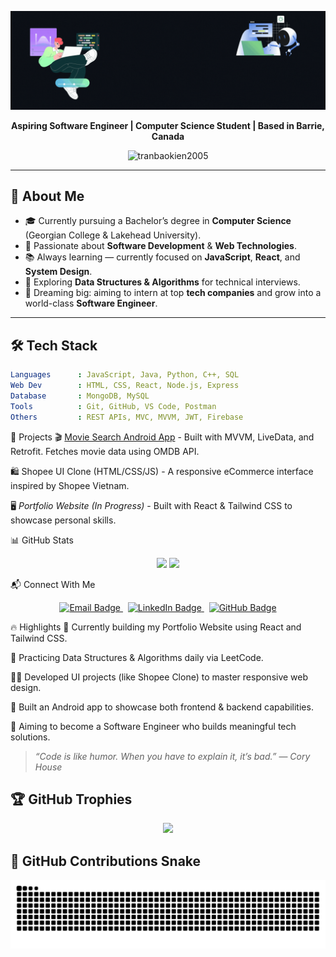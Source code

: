<p align="center">
  <img src="https://raw.githubusercontent.com/tranbaokien2005/tranbaokien2005/refs/heads/main/assets/%23B22222.gif" alt="Hi I'm Tran Bao Kien banner" />
</p>



<p align="center">
  <b>Aspiring Software Engineer | Computer Science Student | Based in Barrie, Canada</b>
</p>

<p align="center">
  <img src="https://komarev.com/ghpvc/?username=tranbaokien2005&label=Profile+Views&color=0e75b6&style=flat" alt="tranbaokien2005" />
</p>

---

## 💖 About Me

- 🎓 Currently pursuing a Bachelor’s degree in **Computer Science** (Georgian College & Lakehead University).
- 🚀 Passionate about **Software Development** & **Web Technologies**.
- 📚 Always learning — currently focused on **JavaScript**, **React**, and **System Design**.
- 🧠 Exploring **Data Structures & Algorithms** for technical interviews.
- 🌟 Dreaming big: aiming to intern at top **tech companies** and grow into a world-class **Software Engineer**.

---

## 🛠 Tech Stack

```yaml
Languages      : JavaScript, Java, Python, C++, SQL  
Web Dev        : HTML, CSS, React, Node.js, Express  
Database       : MongoDB, MySQL  
Tools          : Git, GitHub, VS Code, Postman  
Others         : REST APIs, MVC, MVVM, JWT, Firebase
```
🚀 Projects
🎬 [Movie Search Android App](https://github.com/tranbaokien2005/movie-search-android-app) - 
Built with MVVM, LiveData, and Retrofit. Fetches movie data using OMDB API.

🛍️ Shopee UI Clone (HTML/CSS/JS) - 
A responsive eCommerce interface inspired by Shopee Vietnam.

🖥️ *Portfolio Website (In Progress)* - 
Built with React & Tailwind CSS to showcase personal skills.

📊 GitHub Stats
<p align="center"> <img src="https://github-readme-stats.vercel.app/api?username=tranbaokien2005&show_icons=true&theme=github_dark" height="180"/> <img src="https://github-readme-stats.vercel.app/api/top-langs/?username=tranbaokien2005&layout=compact&theme=github_dark" height="180"/> </p>

📬 Connect With Me
<p align="center"> <a href="mailto:tranbaokien.2005@gmail.com"> <img src="https://img.shields.io/badge/Gmail-Email_Me-red?style=flat&logo=gmail&logoColor=white" alt="Email Badge"/> </a>&nbsp; <a href="https://www.linkedin.com/in/bao-kien-tran"> <img src="https://img.shields.io/badge/LinkedIn-Profile-blue?style=flat&logo=linkedin&logoColor=white" alt="LinkedIn Badge"/> </a>&nbsp; <a href="https://github.com/tranbaokien2005"> <img src="https://img.shields.io/badge/GitHub-tranbaokien2005-181717?style=flat&logo=github&logoColor=white" alt="GitHub Badge"/> </a> </p>
🔥 Highlights
🔧 Currently building my Portfolio Website using React and Tailwind CSS.

🧠 Practicing Data Structures & Algorithms daily via LeetCode.

🧑‍💻 Developed UI projects (like Shopee Clone) to master responsive web design.

📱 Built an Android app to showcase both frontend & backend capabilities.

💼 Aiming to become a Software Engineer who builds meaningful tech solutions.

> *“Code is like humor. When you have to explain it, it’s bad.”* — *Cory House*

## 🏆 GitHub Trophies
<p align="center">
  <img src="https://github-profile-trophy.vercel.app/?username=tranbaokien2005&theme=algolia&margin-w=10&margin-h=10"/>
</p>

## 🐍 GitHub Contributions Snake

<p align="center">
  <img src="https://raw.githubusercontent.com/tranbaokien2005/tranbaokien2005/output/github-contribution-grid-snake.svg" alt="Snake animation" />
</p>





